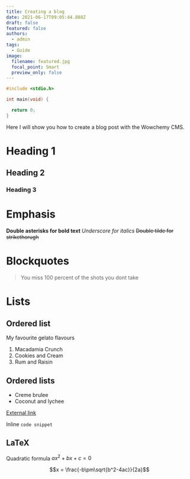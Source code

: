 ```yaml
---
title: Creating a blog
date: 2021-06-17T09:05:44.888Z
draft: false
featured: false
authors:
  - admin
tags:
  - Guide
image:
  filename: featured.jpg
  focal_point: Smart
  preview_only: false
---
```

```c
#include <stdio.h>

int main(void) {

  return 0;
}
```

Here I will show you how to create a blog post with the Wowchemy CMS.

# Heading 1

## Heading 2

### Heading 3

# Emphasis

**Double asterisks for bold text**
*Underscore for italics*
~~Double tilde for strikethorugh~~

# Blockquotes

> You miss 100 percent of the shots you dont take

# Lists

## Ordered list

My favourite gelato flavours

1. Macadamia Crunch
2. Cookies and Cream
3. Rum and Raisin

## Ordered lists

* Creme brulee
* Coconut and lychee

[External link](https://www.google.com)

Inline `code snippet`

## LaTeX
Quadratic formula $ax^2 + bx + c = 0$

$$x = \frac{-b\pm\sqrt{b^2-4ac}}{2a}$$
